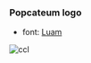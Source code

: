 ### Popcateum logo

- font: [Luam](https://www.behance.net/gallery/67381257/Luam-FREE-FONT/modules/394170103)

<img alt="ccl" style="border-width:0" src="https://i.creativecommons.org/l/by/3.0/us/88x31.png" />
